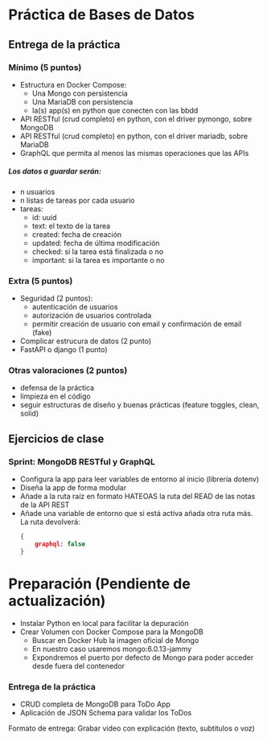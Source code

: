 # Práctica de Bases de Datos

## Entrega de la práctica
### Mínimo (5 puntos)
 - Estructura en Docker Compose:
    - Una Mongo con persistencia
    - Una MariaDB con persistencia
    - la(s) app(s) en python que conecten con las bbdd
 - API RESTful (crud completo) en python, con el driver pymongo, sobre MongoDB
 - API RESTful (crud completo) en python, con el driver mariadb, sobre MariaDB
 - GraphQL que permita al menos las mismas operaciones que las APIs
##### Los datos a guardar serán:
 - n usuarios
 - n listas de tareas por cada usuario
 - tareas:
    - id: uuid
    - text: el texto de la tarea
    - created: fecha de creación
    - updated: fecha de última modificación
    - checked: si la tarea está finalizada o no
    - important: si la tarea es importante o no

### Extra (5 puntos)
 - Seguridad (2 puntos):
    - autenticación de usuarios
    - autorización de usuarios controlada
    - permitir creación de usuario con email y confirmación de email (fake)
 - Complicar estrucura de datos (2 punto)
 - FastAPI o django (1 punto)

### Otras valoraciones (2 puntos)
 - defensa de la práctica
 - limpieza en el código
 - seguir estructuras de diseño y buenas prácticas (feature toggles, clean, solid)

## Ejercicios de clase

### Sprint: MongoDB RESTful y GraphQL

-   Configura la app para leer variables de entorno al inicio (librería dotenv)
-   Diseña la app de forma modular
-   Añade a la ruta raíz en formato HATEOAS la ruta del READ de las notas de la API REST
-   Añade una variable de entorno que si está activa añada otra ruta más. La ruta devolverá:
    ```JSON
    {
        graphql: false
    }
    ```

# Preparación (Pendiente de actualización)

-   Instalar Python en local para facilitar la depuración
-   Crear Volumen con Docker Compose para la MongoDB
    -   Buscar en Docker Hub la imagen oficial de Mongo
    -   En nuestro caso usaremos mongo:6.0.13-jammy
    -   Expondremos el puerto por defecto de Mongo para poder acceder desde fuera del contenedor

### Entrega de la práctica

-   CRUD completa de MongoDB para ToDo App
-   Aplicación de JSON Schema para validar los ToDos

Formato de entrega: Grabar video con explicación (texto, subtitulos o voz)
